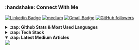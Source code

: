 
<h3>:handshake: Connect With Me</h3>

[![Linkedin Badge](https://img.shields.io/badge/-crnguyen-blue?style=flat-square&logo=Linkedin&logoColor=white&link=https://www.linkedin.com/in/cristinanguyen/)](https://www.linkedin.com/in/cristinanguyen/) [![medium](https://aleen42.github.io/badges/src/medium.svg)](https://medium.com/@cristina-nguyen) [![Gmail Badge](https://img.shields.io/badge/-c.nguyen0994@gmail.com-c14438?style=flat-square&logo=Gmail&logoColor=white&link=mailto:c.nguyen0994@gmail.com)](mailto:c.nguyen0994@gmail.com) [![GitHub followers](https://img.shields.io/github/followers/crnguyen?label=Follow&style=social)](https://github.com/crnguyen/?tab=follow)

<!--
**crnguyen/crnguyen** is a ✨ _special_ ✨ repository because its `README.md` (this file) appears on your GitHub profile.

Here are some ideas to get you started:

- 🔭 I’m currently working on ...
- 🌱 I’m currently learning ...
- 👯 I’m looking to collaborate on ...
- 🤔 I’m looking for help with ...
- 💬 Ask me about ...
- 📫 How to reach me: ...
- 😄 Pronouns: ...
- ⚡ Fun fact: ...
-->

<details>
    <summary> <b>:zap: Github Stats & Most Used Languages </b></summary>
    <samp>
        <p align="center">
        <img width="450px" src="https://github-readme-stats.vercel.app/api?username=crnguyen&show_icons=true&hide_title=true&include_all_commits=true&hide=stars&line_height=21&count_private=true&theme=radical&line_height=32"/>
            <img src="https://github-readme-stats.vercel.app/api/top-langs/?username=crnguyen&hide_title=true&hide=Jupyter%20Notebook&layout=compact&theme=radical" />
        </p>
    </samp>
</details>

<details>
    <summary><b>:zap: Tech Stack </b></summary>
<samp>
  <img alt="Javascript" src="https://img.shields.io/badge/-JavaScript-black?style=flat-square&logo=javascript" />
  <img alt="Python" src="https://img.shields.io/badge/-Python3-black?style=flat-square&logo=Python" />
  <img alt="Django" src="https://img.shields.io/badge/-Django-darkgreen?style=flat-square&logo=django" />
  <img alt="Bootstrap" src="https://img.shields.io/badge/-Bootstrap-563D7C?style=flat-square&logo=bootstrap" />
  <img alt="Material UI" src="https://img.shields.io/badge/-Material_UI-0081CB?style=flat-square&logo=material-ui" />
  <img alt="Jupyter" src="https://img.shields.io/badge/-Jupyter-black?style=flat-square&logo=jupyter" />
  <img alt="PostgreSQL" src="https://img.shields.io/badge/-PostgreSQL-336791?style=flat-square&logo=postgresql" />
  <img alt="React" src="https://img.shields.io/badge/-React-45b8d8?style=flat-square&logo=react&logoColor=white" />
  <img alt="github actions" src="https://img.shields.io/badge/-Github_Actions-2088FF?style=flat-square&logo=github-actions&logoColor=white" />
  <img alt="Heroku" src="https://img.shields.io/badge/-Heroku-430098?style=flat-square&logo=heroku&logoColor=white" />
  <img alt="GraphQL" src="https://img.shields.io/badge/-GraphQL-E10098?style=flat-square&logo=graphql&logoColor=white" />
  <img alt="Sass" src="https://img.shields.io/badge/-Sass-CC6699?style=flat-square&logo=sass&logoColor=white" />
  <img alt="angular" src="https://img.shields.io/badge/-Angular-DD0031?style=flat-square&logo=angular&logoColor=white" />
  <img alt="npm" src="https://img.shields.io/badge/-NPM-CB3837?style=flat-square&logo=npm&logoColor=white" />
  <img alt="html5" src="https://img.shields.io/badge/-HTML5-E34F26?style=flat-square&logo=html5&logoColor=white" />
  <img alt="MongoDB" src="https://img.shields.io/badge/-MongoDB-13aa52?style=flat-square&logo=mongodb&logoColor=white" />
  <img alt="Nodejs" src="https://img.shields.io/badge/-Nodejs-43853d?style=flat-square&logo=Node.js&logoColor=white" />
</samp>
</details>

<details open>
    <summary><b>:zap: Latest Medium Articles</b></summary>
    <samp>
    <a href="https://medium.com/@omidnikrah">
        <img style="display: inline-block" src="https://github-readme-medium.vercel.app/?username=cristina-nguyen&limit=4&theme=dracula" />
    </a>
    </samp>
</details>

